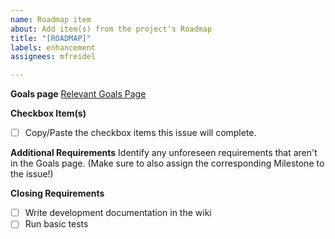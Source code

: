 ```yaml
---
name: Roadmap item
about: Add item(s) from the project's Roadmap
title: "[ROADMAP]"
labels: enhancement
assignees: mfreidel

---
```


**Goals page**
[Relevant Goals Page](https://github.com/gridpunx-team/gridpunx/wiki/Roadmap)

**Checkbox Item(s)**
- [ ] Copy/Paste the checkbox items this issue will complete.

**Additional Requirements**
Identify any unforeseen requirements that aren't in the Goals page. (Make sure to also assign the corresponding Milestone to the issue!)

**Closing Requirements**
- [ ] Write development documentation in the wiki
- [ ] Run basic tests
